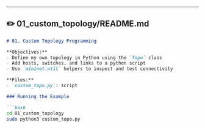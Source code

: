 
---

## ✏️ 01_custom_topology/README.md

```markdown
# 01. Custom Topology Programming

**Objectives:**
- Define my own topology in Python using the `Topo` class
- Add hosts, switches, and links to a python script
- Use `mininet.util` helpers to inspect and test connectivity

**Files:**
- `custom_topo.py`: script

### Running the Example

```bash
cd 01_custom_topology
sudo python3 custom_topo.py
